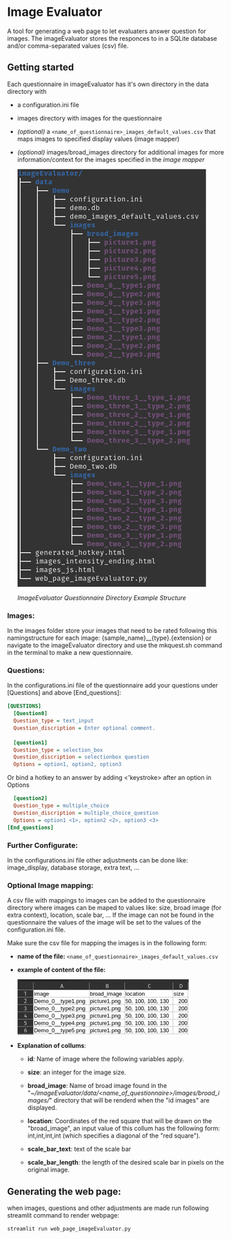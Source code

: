 # Image Evaluator
A tool for generating a web page to let evaluaters answer question for images. The imageEvaluator stores the responces to in a SQLite database and/or comma-separated values (csv) file.

## Getting started
Each questionnaire in imageEvaluator has it's own directory in the data directory with 
- a configuration.ini file
- images directory with images for the questionnaire
- *(optional)* a `<name_of_questionnaire>_images_default_values.csv` that maps images to specified display values (image mapper)
- *(optional)* images/broad_images directory for additional images for more information/context for the images specified in the *image mapper*
    
  ![Alt text](ImageEvaluator_directory_structure.png)
  
  *ImageEvaluator Questionnaire Directory Example Structure*

### Images:
In the images folder store your images that need to be rated following this namingstructure for each image:
{sample_name}__{type}.{extension} or navigate to the imageEvaluator directory and use the mkquest.sh command in the terminal to make a new questionnaire.

### Questions:
In the configurations.ini file of the questionnaire add your questions under [Questions] and above [End_questions]:
```ini
[QUESTIONS]
  [Question0]
  Question_type = text_input
  Question_discription = Enter optional comment.

  [question1]
  Question_type = selection_box
  Question_discription = selectionbox question
  Options = option1, option2, option3
```
Or bind a hotkey to an answer by adding <'keystroke> after an option in Options
```ini
  [question2]
  Question_type = multiple_choice
  Question_discription = multiple_choice_question
  Options = option1 <1>, option2 <2>, option3 <3>
[End_questions]

```

### Further Configurate:
In the configurations.ini file other adjustments can be done like:
image_display, database storage, extra text, ...

### Optional Image mapping:
A csv file with mappings to images can be added to the questionnaire directory where images 
can be maped to values like: size, broad image (for extra context), location, scale bar, ...
If the image can not be found in the questionnaire the values of the image will be set to the values of the configuration.ini file. 

Make sure the csv file for mapping the images is in the following form:
  
  - **name of the file:** `<name_of_questionnaire>_images_default_values.csv`
  
  - **example of content of the file:**

    ![Alt text](example_images_default_values.csv.png)

  - **Explanation of collums**:
    - **id**: Name of image where the following variables apply.

    - **size**: an integer for the image size.

    - **broad_image**: Name of broad image found in the  "*~/imageEvaluator/data/<name_of_questionnaire>/images/broad_images/*"    directory that will be renderd when the "id images" are displayed.

    - **location**: Coordinates of the red square that will be drawn on the "broad_image", an input value of  this collum has the following form:
int,int,int,int   (which specifies a diagonal of the "red square").

    - **scale_bar_text**: text of the scale bar

    - **scale_bar_length**: the length of the desired scale bar in pixels on the original image.
  
  
  
## Generating the web page:
when images, questions and other adjustments are made run following streamlit command to render webpage:
```bash
streamlit run web_page_imageEvaluator.py
```
